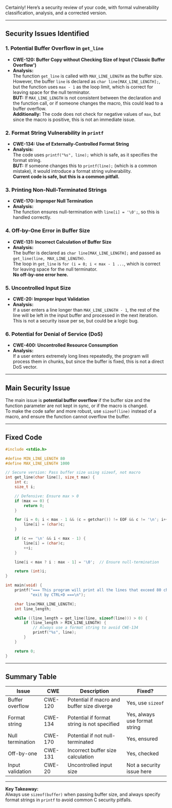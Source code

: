 Certainly! Here’s a security review of your code, with formal vulnerability classification, analysis, and a corrected version.

---

## Security Issues Identified

### 1. **Potential Buffer Overflow in `get_line`**
- **CWE-120: Buffer Copy without Checking Size of Input ('Classic Buffer Overflow')**
- **Analysis:**  
  The function `get_line` is called with `MAX_LINE_LENGTH` as the buffer size. However, the buffer `line` is declared as `char line[MAX_LINE_LENGTH];`, but the function uses `max - 1` as the loop limit, which is correct for leaving space for the null terminator.  
  **BUT:** If `MAX_LINE_LENGTH` is not consistent between the declaration and the function call, or if someone changes the macro, this could lead to a buffer overflow.  
  **Additionally:** The code does not check for negative values of `max`, but since the macro is positive, this is not an immediate issue.

### 2. **Format String Vulnerability in `printf`**
- **CWE-134: Use of Externally-Controlled Format String**
- **Analysis:**  
  The code uses `printf("%s", line);` which is safe, as it specifies the format string.  
  **BUT:** If someone changes this to `printf(line);` (which is a common mistake), it would introduce a format string vulnerability.  
  **Current code is safe, but this is a common pitfall.**

### 3. **Printing Non-Null-Terminated Strings**
- **CWE-170: Improper Null Termination**
- **Analysis:**  
  The function ensures null-termination with `line[i] = '\0';`, so this is handled correctly.

### 4. **Off-by-One Error in Buffer Size**
- **CWE-131: Incorrect Calculation of Buffer Size**
- **Analysis:**  
  The buffer is declared as `char line[MAX_LINE_LENGTH];` and passed as `get_line(line, MAX_LINE_LENGTH)`.  
  The loop in `get_line` is `for (i = 0; i < max - 1 ...`, which is correct for leaving space for the null terminator.  
  **No off-by-one error here.**

### 5. **Uncontrolled Input Size**
- **CWE-20: Improper Input Validation**
- **Analysis:**  
  If a user enters a line longer than `MAX_LINE_LENGTH - 1`, the rest of the line will be left in the input buffer and processed in the next iteration. This is not a security issue per se, but could be a logic bug.

### 6. **Potential for Denial of Service (DoS)**
- **CWE-400: Uncontrolled Resource Consumption**
- **Analysis:**  
  If a user enters extremely long lines repeatedly, the program will process them in chunks, but since the buffer is fixed, this is not a direct DoS vector.

---

## Main Security Issue

The main issue is **potential buffer overflow** if the buffer size and the function parameter are not kept in sync, or if the macro is changed.  
To make the code safer and more robust, use `sizeof(line)` instead of a macro, and ensure the function cannot overflow the buffer.

---

## **Fixed Code**

```c
#include <stdio.h>

#define MIN_LINE_LENGTH 80
#define MAX_LINE_LENGTH 1000

// Secure version: Pass buffer size using sizeof, not macro
int get_line(char line[], size_t max) {
    int c;
    size_t i;

    // Defensive: Ensure max > 0
    if (max == 0) {
        return 0;
    }

    for (i = 0; i < max - 1 && (c = getchar()) != EOF && c != '\n'; i++) {
        line[i] = (char)c;
    }

    if (c == '\n' && i < max - 1) {
        line[i] = (char)c;
        ++i;
    }

    line[i < max ? i : max - 1] = '\0';  // Ensure null-termination

    return (int)i;
}

int main(void) {
    printf("=== This program will print all the lines that exceed 80 characters, "
           "exit by CTRL+D ===\n");

    char line[MAX_LINE_LENGTH];
    int line_length;

    while ((line_length = get_line(line, sizeof(line))) > 0) {
        if (line_length > MIN_LINE_LENGTH) {
            // Always use a format string to avoid CWE-134
            printf("%s", line);
        }
    }

    return 0;
}
```

---

## **Summary Table**

| Issue | CWE | Description | Fixed? |
|-------|-----|-------------|--------|
| Buffer overflow | CWE-120 | Potential if macro and buffer size diverge | Yes, use `sizeof` |
| Format string | CWE-134 | Potential if format string is not specified | Yes, always use format string |
| Null termination | CWE-170 | Potential if not null-terminated | Yes, ensured |
| Off-by-one | CWE-131 | Incorrect buffer size calculation | Yes, checked |
| Input validation | CWE-20 | Uncontrolled input size | Not a security issue here |

---

**Key Takeaway:**  
Always use `sizeof(buffer)` when passing buffer size, and always specify format strings in `printf` to avoid common C security pitfalls.